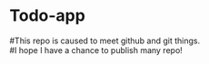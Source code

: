 # Todo-app
#This repo is caused to meet github and git things. </br>
#I hope I have a chance to publish many repo!
